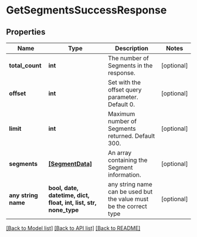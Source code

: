 # GetSegmentsSuccessResponse


## Properties
Name | Type | Description | Notes
------------ | ------------- | ------------- | -------------
**total_count** | **int** | The number of Segments in the response. | [optional] 
**offset** | **int** | Set with the offset query parameter. Default 0. | [optional] 
**limit** | **int** | Maximum number of Segments returned. Default 300. | [optional] 
**segments** | [**[SegmentData]**](SegmentData.md) | An array containing the Segment information. | [optional] 
**any string name** | **bool, date, datetime, dict, float, int, list, str, none_type** | any string name can be used but the value must be the correct type | [optional]

[[Back to Model list]](../README.md#documentation-for-models) [[Back to API list]](../README.md#documentation-for-api-endpoints) [[Back to README]](../README.md)


